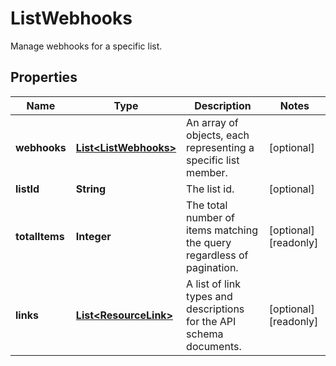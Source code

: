 

# ListWebhooks

Manage webhooks for a specific list.

## Properties

| Name | Type | Description | Notes |
|------------ | ------------- | ------------- | -------------|
|**webhooks** | [**List&lt;ListWebhooks&gt;**](ListWebhooks.md) | An array of objects, each representing a specific list member. |  [optional] |
|**listId** | **String** | The list id. |  [optional] |
|**totalItems** | **Integer** | The total number of items matching the query regardless of pagination. |  [optional] [readonly] |
|**links** | [**List&lt;ResourceLink&gt;**](ResourceLink.md) | A list of link types and descriptions for the API schema documents. |  [optional] [readonly] |



